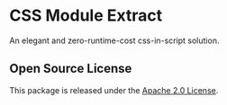 # CSS Module Extract

An elegant and zero-runtime-cost css-in-script solution.

## Open Source License

This package is released under the [Apache 2.0 License](./LICENSE).
